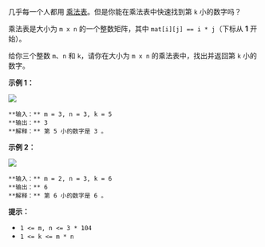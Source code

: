 几乎每一个人都用
[乘法表](https://baike.baidu.com/item/%E4%B9%98%E6%B3%95%E8%A1%A8)。但是你能在乘法表中快速找到第
`k` 小的数字吗？

乘法表是大小为 `m x n` 的一个整数矩阵，其中 `mat[i][j] == i * j`（下标从 **1** 开始）。

给你三个整数 `m`、`n` 和 `k`，请你在大小为 `m x n` 的乘法表中，找出并返回第 `k` 小的数字。



**示例 1：**

![](https://assets.leetcode.com/uploads/2021/05/02/multtable1-grid.jpg)

    
    
    **输入：** m = 3, n = 3, k = 5
    **输出：** 3
    **解释：** 第 5 小的数字是 3 。
    

**示例 2：**

![](https://assets.leetcode.com/uploads/2021/05/02/multtable2-grid.jpg)

    
    
    **输入：** m = 2, n = 3, k = 6
    **输出：** 6
    **解释：** 第 6 小的数字是 6 。
    



**提示：**

  * `1 <= m, n <= 3 * 104`
  * `1 <= k <= m * n`

